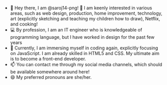 - 👋 Hey there, I am @saroj14-png!
👀 I am keenly interested in various areas, such as web design, production, home improvement, technology, art (explicitly sketching and teaching my children how to draw), Netflix, and cooking!
- 💻 By profession, I am an IT engineer who is knowledgeable of programming language, but I have worked in design for the past few years
- 🌱 Currently, I am immersing myself in coding again, explicitly focusing on JavaScript. I am already skilled in HTML5 and CSS. My ultimate aim is to become a front-end developer.
- 📫 You can contact me through my social media channels, which should be available somewhere around here!
- 😄 My preferred pronouns are she/her.

<!---
saroj14-png/saroj14-png is a ✨ unique ✨ repository because its `README.md` (this file) appears on your GitHub profile.
You can click the Preview link to take a look at your changes.
--->
